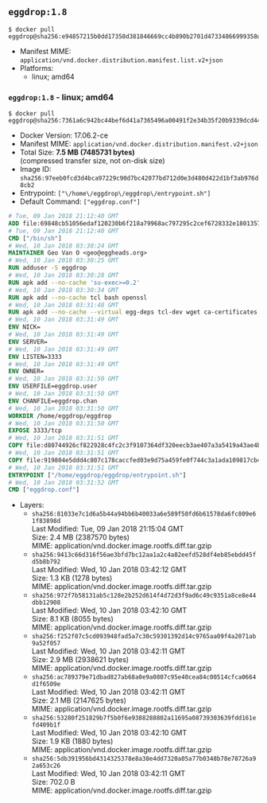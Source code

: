 ## `eggdrop:1.8`

```console
$ docker pull eggdrop@sha256:e94857215b0dd17358d381846669cc4b890b2701d47334866999358d8ee4f59e
```

-	Manifest MIME: `application/vnd.docker.distribution.manifest.list.v2+json`
-	Platforms:
	-	linux; amd64

### `eggdrop:1.8` - linux; amd64

```console
$ docker pull eggdrop@sha256:7361a6c942bc44bef6d41a7365496a00491f2e34b35f20b9339dcd44de0eba11
```

-	Docker Version: 17.06.2-ce
-	Manifest MIME: `application/vnd.docker.distribution.manifest.v2+json`
-	Total Size: **7.5 MB (7485731 bytes)**  
	(compressed transfer size, not on-disk size)
-	Image ID: `sha256:97eeb0fcd3d4bca97229c90d7bc42077bd712d0e3d480d422d1bf3ab976d8cb2`
-	Entrypoint: `["\/home\/eggdrop\/eggdrop\/entrypoint.sh"]`
-	Default Command: `["eggdrop.conf"]`

```dockerfile
# Tue, 09 Jan 2018 21:12:40 GMT
ADD file:69848cb51056edaf120230b6f218a79968ac797295c2cef6728332e1801357be in / 
# Tue, 09 Jan 2018 21:12:40 GMT
CMD ["/bin/sh"]
# Wed, 10 Jan 2018 03:30:24 GMT
MAINTAINER Geo Van O <geo@eggheads.org>
# Wed, 10 Jan 2018 03:30:25 GMT
RUN adduser -S eggdrop
# Wed, 10 Jan 2018 03:30:28 GMT
RUN apk add --no-cache 'su-exec>=0.2'
# Wed, 10 Jan 2018 03:30:34 GMT
RUN apk add --no-cache tcl bash openssl
# Wed, 10 Jan 2018 03:31:48 GMT
RUN apk add --no-cache --virtual egg-deps tcl-dev wget ca-certificates make tar gpgme build-base openssl-dev   && wget ftp://ftp.eggheads.org/pub/eggdrop/source/1.8/eggdrop-1.8.2.tar.gz   && wget ftp://ftp.eggheads.org/pub/eggdrop/source/1.8/eggdrop-1.8.2.tar.gz.asc   && gpg --keyserver ha.pool.sks-keyservers.net --recv-key E01C240484DE7DBE190FE141E7667DE1D1A39AFF   && gpg --batch --verify eggdrop-1.8.2.tar.gz.asc eggdrop-1.8.2.tar.gz   && rm eggdrop-1.8.2.tar.gz.asc   && tar -zxvf eggdrop-1.8.2.tar.gz   && rm eggdrop-1.8.2.tar.gz   && ( cd eggdrop-1.8.2     && ./configure     && make config     && make     && make install DEST=/home/eggdrop/eggdrop )   && rm -rf eggdrop-1.8.2   && mkdir /home/eggdrop/eggdrop/data   && chown -R eggdrop /home/eggdrop/eggdrop   && apk del egg-deps
# Wed, 10 Jan 2018 03:31:49 GMT
ENV NICK=
# Wed, 10 Jan 2018 03:31:49 GMT
ENV SERVER=
# Wed, 10 Jan 2018 03:31:49 GMT
ENV LISTEN=3333
# Wed, 10 Jan 2018 03:31:49 GMT
ENV OWNER=
# Wed, 10 Jan 2018 03:31:50 GMT
ENV USERFILE=eggdrop.user
# Wed, 10 Jan 2018 03:31:50 GMT
ENV CHANFILE=eggdrop.chan
# Wed, 10 Jan 2018 03:31:50 GMT
WORKDIR /home/eggdrop/eggdrop
# Wed, 10 Jan 2018 03:31:50 GMT
EXPOSE 3333/tcp
# Wed, 10 Jan 2018 03:31:51 GMT
COPY file:d80744926cf822928c4fc2c3f9107364df320eecb3ae407a3a5419a43ae4b872 in /home/eggdrop/eggdrop 
# Wed, 10 Jan 2018 03:31:51 GMT
COPY file:919804e5ddd4c807c178caccfed03e9d75a459fe0f744c3a1ada109817cb44ec in /home/eggdrop/eggdrop/scripts/ 
# Wed, 10 Jan 2018 03:31:51 GMT
ENTRYPOINT ["/home/eggdrop/eggdrop/entrypoint.sh"]
# Wed, 10 Jan 2018 03:31:52 GMT
CMD ["eggdrop.conf"]
```

-	Layers:
	-	`sha256:81033e7c1d6a5b44a94bb6b40033a6e589f50fd6b61578da6fc809e61f83898d`  
		Last Modified: Tue, 09 Jan 2018 21:15:04 GMT  
		Size: 2.4 MB (2387570 bytes)  
		MIME: application/vnd.docker.image.rootfs.diff.tar.gzip
	-	`sha256:9413c66d316f56ae3bfd7bc12aa1a2c4a82eefd528df4eb85ebdd45fd5b8b792`  
		Last Modified: Wed, 10 Jan 2018 03:42:12 GMT  
		Size: 1.3 KB (1278 bytes)  
		MIME: application/vnd.docker.image.rootfs.diff.tar.gzip
	-	`sha256:972f7b58131ab5c128e2b252d614f4d72d3f9ad6c49c9351a8ce8e44dbb12908`  
		Last Modified: Wed, 10 Jan 2018 03:42:10 GMT  
		Size: 8.1 KB (8055 bytes)  
		MIME: application/vnd.docker.image.rootfs.diff.tar.gzip
	-	`sha256:f252f07c5cd093948fad5a7c30c59301392d14c9765aa09f4a2071ab9a52f057`  
		Last Modified: Wed, 10 Jan 2018 03:42:11 GMT  
		Size: 2.9 MB (2938621 bytes)  
		MIME: application/vnd.docker.image.rootfs.diff.tar.gzip
	-	`sha256:ac789379e71dbad827ab68a0e9a0807c95e40cea84c00514cfca0664d1f6509e`  
		Last Modified: Wed, 10 Jan 2018 03:42:11 GMT  
		Size: 2.1 MB (2147625 bytes)  
		MIME: application/vnd.docker.image.rootfs.diff.tar.gzip
	-	`sha256:53280f251829b7f5b0f6e9388288802a11695a08739303639fdd161efd409b1f`  
		Last Modified: Wed, 10 Jan 2018 03:42:10 GMT  
		Size: 1.9 KB (1880 bytes)  
		MIME: application/vnd.docker.image.rootfs.diff.tar.gzip
	-	`sha256:5db391956bd4314325378e8a38e4dd7320a05a77b0348b78e78726a92a653c26`  
		Last Modified: Wed, 10 Jan 2018 03:42:11 GMT  
		Size: 702.0 B  
		MIME: application/vnd.docker.image.rootfs.diff.tar.gzip
